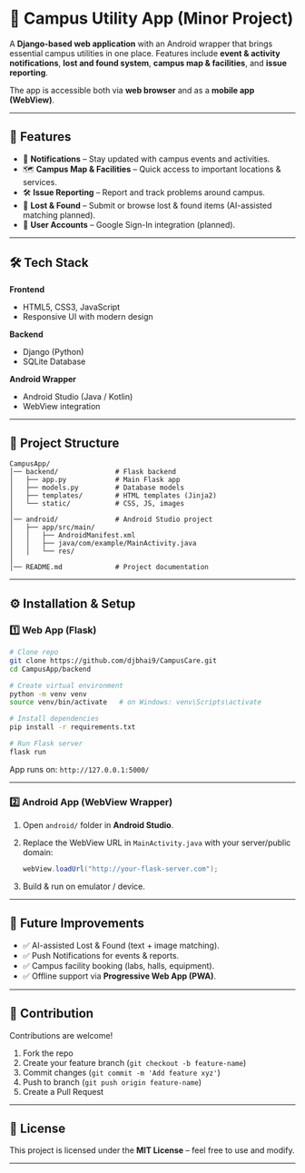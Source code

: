 # 📱 Campus Utility App (Minor Project)

A **Django-based web application** with an Android wrapper that brings essential campus utilities in one place.
Features include **event & activity notifications**, **lost and found system**, **campus map & facilities**, and **issue reporting**.

The app is accessible both via **web browser** and as a **mobile app (WebView)**.

---

## 🚀 Features

* 📢 **Notifications** – Stay updated with campus events and activities.
* 🗺 **Campus Map & Facilities** – Quick access to important locations & services.
* 🛠 **Issue Reporting** – Report and track problems around campus.
* 🎒 **Lost & Found** – Submit or browse lost & found items (AI-assisted matching planned).
* 🔑 **User Accounts** – Google Sign-In integration (planned).

---

## 🛠️ Tech Stack

**Frontend**

* HTML5, CSS3, JavaScript
* Responsive UI with modern design

**Backend**

* Django (Python)
* SQLite Database

**Android Wrapper**

* Android Studio (Java / Kotlin)
* WebView integration

---

## 📂 Project Structure

```
CampusApp/
│── backend/              # Flask backend
│   ├── app.py            # Main Flask app
│   ├── models.py         # Database models
│   ├── templates/        # HTML templates (Jinja2)
│   └── static/           # CSS, JS, images
│
│── android/              # Android Studio project
│   ├── app/src/main/
│   │   ├── AndroidManifest.xml
│   │   ├── java/com/example/MainActivity.java
│   │   └── res/
│
│── README.md             # Project documentation
```

---

## ⚙️ Installation & Setup

### 1️⃣ Web App (Flask)

```bash
# Clone repo
git clone https://github.com/djbhai9/CampusCare.git
cd CampusApp/backend

# Create virtual environment
python -m venv venv
source venv/bin/activate   # on Windows: venv\Scripts\activate

# Install dependencies
pip install -r requirements.txt

# Run Flask server
flask run
```

App runs on: `http://127.0.0.1:5000/`

---

### 2️⃣ Android App (WebView Wrapper)

1. Open `android/` folder in **Android Studio**.
2. Replace the WebView URL in `MainActivity.java` with your server/public domain:

   ```java
   webView.loadUrl("http://your-flask-server.com");
   ```
3. Build & run on emulator / device.

---

## 🔮 Future Improvements

* ✅ AI-assisted Lost & Found (text + image matching).
* ✅ Push Notifications for events & reports.
* ✅ Campus facility booking (labs, halls, equipment).
* ✅ Offline support via **Progressive Web App (PWA)**.

---

## 🤝 Contribution

Contributions are welcome!

1. Fork the repo
2. Create your feature branch (`git checkout -b feature-name`)
3. Commit changes (`git commit -m 'Add feature xyz'`)
4. Push to branch (`git push origin feature-name`)
5. Create a Pull Request

---

## 📜 License

This project is licensed under the **MIT License** – feel free to use and modify.

---



